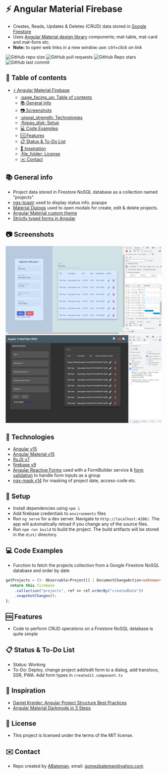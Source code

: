 # :zap: Angular Material Firebase

* Creates, Reads, Updates & Deletes (CRUD) data stored in [Google Firestore](https://firebase.google.com/)
* Uses [Angular Material design library](https://material.angular.io/) components; mat-table, mat-card and mat-form etc.
* **Note:** to open web links in a new window use: _ctrl+click on link_

![GitHub repo size](https://img.shields.io/github/repo-size/AndrewJBateman/angular-material-firebase?style=plastic)
![GitHub pull requests](https://img.shields.io/github/issues-pr/AndrewJBateman/angular-material-firebase?style=plastic)
![GitHub Repo stars](https://img.shields.io/github/stars/AndrewJBateman/angular-material-firebase?style=plastic)
![GitHub last commit](https://img.shields.io/github/last-commit/AndrewJBateman/angular-material-firebase?style=plastic)

## :page_facing_up: Table of contents

* [:zap: Angular Material Firebase](#zap-angular-material-firebase)
  * [:page\_facing\_up: Table of contents](#page_facing_up-table-of-contents)
  * [:books: General info](#books-general-info)
  * [:camera: Screenshots](#camera-screenshots)
  * [:signal\_strength: Technologies](#signal_strength-technologies)
  * [:floppy\_disk: Setup](#floppy_disk-setup)
  * [:computer: Code Examples](#computer-code-examples)
  * [:cool: Features](#cool-features)
  * [:clipboard: Status \& To-Do List](#clipboard-status--to-do-list)
  * [:clap: Inspiration](#clap-inspiration)
  * [:file\_folder: License](#file_folder-license)
  * [:envelope: Contact](#envelope-contact)

## :books: General info

* Project data stored in Firestore NoSQL database as a collection named "projects"
* [ngx-toastr](https://www.npmjs.com/package/ngx-toastr) used to display status info. popups
* [Material Dialogs](https://material.angular.io/components/dialog/overview) used to open modals for create, edit & delete projects.
* [Angular Material custom theme](https://material.angular.io/guide/theming#defining-a-theme)
* [Strictly typed forms in Angular](https://blog.ninja-squad.com/2022/04/21/strictly-typed-forms-angular/)

## :camera: Screenshots

![Example screenshot](./imgs/home.png)
![Example screenshot](./imgs/dark.png)

## :signal_strength: Technologies

* [Angular v15](https://angular.io/)
* [Angular Material v15](https://material.angular.io/)
* [RxJS v7](https://rxjs-dev.firebaseapp.com/guide/overview)
* [firebase v9](https://www.npmjs.com/package/firebase)
* [Angular Reactive Forms](https://angular.io/guide/reactive-forms) used with a FormBuilder service & [form validation](https://angular.io/guide/form-validation) to handle form inputs as a group
* [ngx-mask v14](https://www.npmjs.com/package/ngx-mask) for masking of project date, access-code etc.

## :floppy_disk: Setup

* Install dependencies using `npm i`
* Add firebase credentials to `environments` files
* Run `ng serve` for a dev server. Navigate to `http://localhost:4200/`. The app will automatically reload if you change any of the source files.
* Run `npm run build` to build the project. The build artifacts will be stored in the `dist/` directory.

## :computer: Code Examples

* Function to fetch the projects collection from a Google Firestore NoSQL database and order by date

```typescript
getProjects = (): Observable<Project[] | DocumentChangeAction<unknown>[]> => {
  return this.firebase
    .collection("projects", ref => ref.orderBy("createdDate"))
    .snapshotChanges();
};
```

## :cool: Features

* Code to perform CRUD operations on a Firestore NoSQL database is quite simple

## :clipboard: Status & To-Do List

* Status: Working
* To-Do: Deploy, change project add/edit form to a dialog, add transloco, SSR, PWA. Add form types in `createdit.component.ts`

## :clap: Inspiration

* [Daniel Kreider: Angular Project Structure Best Practices](https://danielk.tech/home/angular-project-structure-best-practices)
* [Angular Material Darkmode in 3 Steps](https://zoaibkhan.com/blog/angular-material-dark-mode-in-3-steps/)

## :file_folder: License

* This project is licensed under the terms of the MIT license.

## :envelope: Contact

* Repo created by [ABateman](https://github.com/AndrewJBateman), email: gomezbateman@yahoo.com
